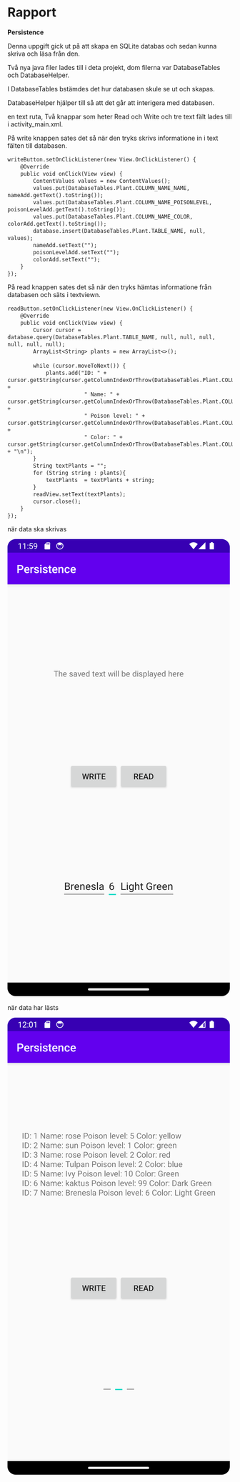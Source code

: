 
# Rapport

**Persistence**

Denna uppgift gick ut på att skapa en SQLite databas och sedan kunna skriva och läsa från den.

Två nya java filer lades till i deta projekt, dom filerna var DatabaseTables och DatabaseHelper.

I DatabaseTables bstämdes det hur databasen skule se ut och skapas.

DatabaseHelper hjälper till så att det går att interigera med databasen.

en text ruta, Två knappar som heter Read och Write och tre text fält lades till i activity_main.xml.

På write knappen sates det så när den tryks skrivs informatione in i text fälten 
till databasen. 
```
writeButton.setOnClickListener(new View.OnClickListener() {
    @Override
    public void onClick(View view) {
        ContentValues values = new ContentValues();
        values.put(DatabaseTables.Plant.COLUMN_NAME_NAME, nameAdd.getText().toString());
        values.put(DatabaseTables.Plant.COLUMN_NAME_POISONLEVEL, poisonLevelAdd.getText().toString());
        values.put(DatabaseTables.Plant.COLUMN_NAME_COLOR, colorAdd.getText().toString());
        database.insert(DatabaseTables.Plant.TABLE_NAME, null, values);
        nameAdd.setText("");
        poisonLevelAdd.setText("");
        colorAdd.setText("");
    }
});
```
På read knappen sates det så när den tryks hämtas informatione från databasen och säts i textviewn.

```
readButton.setOnClickListener(new View.OnClickListener() {
    @Override
    public void onClick(View view) {
        Cursor cursor = database.query(DatabaseTables.Plant.TABLE_NAME, null, null, null, null, null, null);
        ArrayList<String> plants = new ArrayList<>();

        while (cursor.moveToNext()) {
            plants.add("ID: " + cursor.getString(cursor.getColumnIndexOrThrow(DatabaseTables.Plant.COLUMN_NAME_ID)) +
                        " Name: " + cursor.getString(cursor.getColumnIndexOrThrow(DatabaseTables.Plant.COLUMN_NAME_NAME)) +
                        " Poison level: " +  cursor.getString(cursor.getColumnIndexOrThrow(DatabaseTables.Plant.COLUMN_NAME_POISONLEVEL)) +
                        " Color: " + cursor.getString(cursor.getColumnIndexOrThrow(DatabaseTables.Plant.COLUMN_NAME_COLOR)) + "\n");
        }
        String textPlants = "";
        for (String string : plants){
            textPlants  = textPlants + string;
        }
        readView.setText(textPlants);
        cursor.close();
    }
});
```

när data ska skrivas

![](WriteData.png)

när data har lästs

![](ReadData.png)
